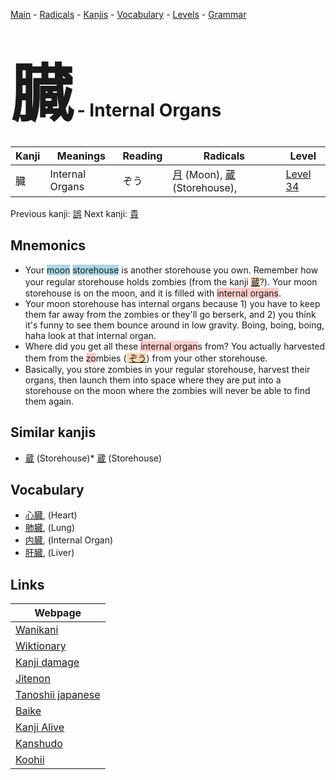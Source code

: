 <style> bigfont {font-size: 100px}</style>
[Main](../README.md) -
[Radicals](../radicals.md) -
[Kanjis](../kanjis.md) -
[Vocabulary](../vocabulary.md) -
[Levels](../levels.md) -
[Grammar](../grammar.md)
# <bigfont> 臓</bigfont> - Internal Organs 

| Kanji | Meanings | Reading | Radicals | Level |
| --- | --- | --- | --- | --- |
| 臓 | Internal Organs | ぞう | [月](../radicals/月.md) (Moon), [蔵](../radicals/蔵.md) (Storehouse),  | [Level 34](../levels/wk_level34.md) |

Previous kanji: [誤](誤.md) Next kanji: [貴](貴.md) 

## Mnemonics
 * Your <span style="background-color:#ADD8E6"> moon</span> <span style="background-color:#ADD8E6"> storehouse</span> is another storehouse you own. Remember how your regular storehouse holds zombies (from the kanji <span style="background-color:#fed8b1"> [蔵](https://jisho.org/search/蔵)</span>?). Your moon storehouse is on the moon, and it is filled with <span style="background-color:#ffcccb"> internal organs</span>.
* Your moon storehouse has internal organs because 1) you have to keep them far away from the zombies or they'll go berserk, and 2) you think it's funny to see them bounce around in low gravity. Boing, boing, boing, haha look at that internal organ.
* Where did you get all these <span style="background-color:#ffcccb"> internal organ</span>s from? You actually harvested them from the <span style="background-color:#ffcccb"> zo</span>mbies (<span style="background-color:#fed8b1"> [ぞう](https://jisho.org/search/ぞう)</span>) from your other storehouse. 
* Basically, you store zombies in your regular storehouse, harvest their organs, then launch them into space where they are put into a storehouse on the moon where the zombies will never be able to find them again.


## Similar kanjis
 * [蔵](蔵.md) (Storehouse)* [蔵](蔵.md) (Storehouse)


## Vocabulary
 * [心臓](../vocabulary/臓.md), (Heart)
* [肺臓](../vocabulary/臓.md), (Lung)
* [内臓](../vocabulary/臓.md), (Internal Organ)
* [肝臓](../vocabulary/臓.md), (Liver)



## Links 

| Webpage |
| --- |
| [Wanikani          ](https://www.wanikani.com/kanji/臓) |
| [Wiktionary        ](https://en.wiktionary.org/wiki/臓) |
| [Kanji damage      ](http://www.kanjidamage.com/kanji/search?utf8=✓&q=臓) |
| [Jitenon           ](https://jitenon.com/kanji/臓) |
| [Tanoshii japanese ](https://www.tanoshiijapanese.com/dictionary/kanji.cfm?k=臓) |
| [Baike             ](https://baike.baidu.com/item/臓) |
| [Kanji Alive       ](https://app.kanjialive.com/臓) |
| [Kanshudo          ](https://www.kanshudo.com/searchmn?q=臓) |
| [Koohii            ](https://kanji.koohii.com/study/kanji/臓) |

